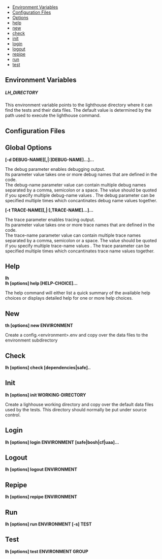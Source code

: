 
- [Environment Variables](##environment-variables)
- [Configuration Files](##configuration-files)
- [Options](##global-options)
- [help](##help)
- [new](##new)
- [check](##check)
- [init](##init)
- [login](##login)
- [logout](##logout)
- [repipe](##repipe)
- [run](##run)
- [test](##test)

## Environment Variables

##### LH\_DIRECTORY

This environment variable points to the lighthouse directory where it can find
the tests and their data files.   The default value is determined by the path
used to execute the lighthouse command. 

## Configuration Files

## Global Options
__[-d DEBUG-NAME[[,|:]DEBUG-NAME]...]...__

The debug parameter enables debugging output.  
Its parameter value takes one or more debug names that are defined in the code.  
The debug-name parameter value can contain multiple debug names separated
by a comma, semicolon or a space.  The value should be quoted if you specify
multiple debug-name values .
The debug parameter can be specified multiple times which concantinates
debug name values together.

__[-t TRACE-NAME[[,|:],TRACE-NAME]...]...__

The trace parameter enables tracing output.  
Its parameter value takes one or more trace names that are defined in the code.  
The trace-name parameter value can contain multiple trace names separated
by a comma, semicolon or a space.  The value should be quoted if you specify
multiple trace-name values .
The trace parameter can be specified multiple times which concantinates
trace name values together.

## Help
__lh__  
__lh [options] help [HELP-CHOICE]...__

The help command will either list a quick summary of the available help
choices or displays detailed help for one or more help choices.

## New
__th [options] new ENVIRONMENT__

Create a config.\<environment\>.env and copy over the data files to the environment subdirectory

## Check
__lh [options] check [dependencies|safe]..__

## Init
__lh [options] init WORKING-DIRECTORY__

Create a lighhouse working directory and copy over the 
default data files used by the tests.  This directory 
should normally be put under source control.

## Login
__lh [options] login ENVIRONMENT [safe|bosh|cf|uaa]...__

## Logout
__lh [options] logout ENVIRONMENT__

## Repipe
__lh [options] repipe ENVIRONMENT__

## Run
__lh [options] run ENVIRONMENT [-s] TEST__

## Test
__lh [options] test ENVIRONMENT GROUP__
